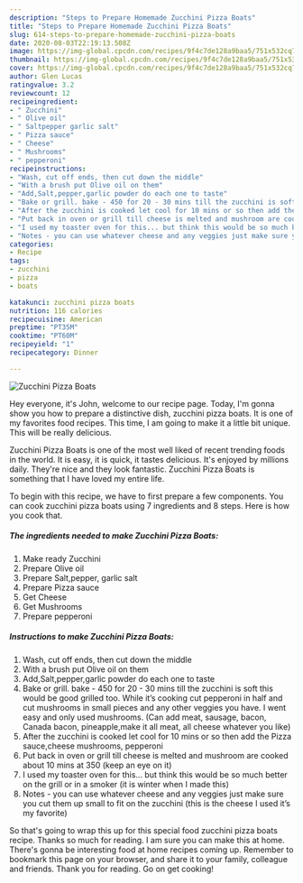 ```yaml
---
description: "Steps to Prepare Homemade Zucchini Pizza Boats"
title: "Steps to Prepare Homemade Zucchini Pizza Boats"
slug: 614-steps-to-prepare-homemade-zucchini-pizza-boats
date: 2020-08-03T22:19:13.508Z
image: https://img-global.cpcdn.com/recipes/9f4c7de128a9baa5/751x532cq70/zucchini-pizza-boats-recipe-main-photo.jpg
thumbnail: https://img-global.cpcdn.com/recipes/9f4c7de128a9baa5/751x532cq70/zucchini-pizza-boats-recipe-main-photo.jpg
cover: https://img-global.cpcdn.com/recipes/9f4c7de128a9baa5/751x532cq70/zucchini-pizza-boats-recipe-main-photo.jpg
author: Glen Lucas
ratingvalue: 3.2
reviewcount: 12
recipeingredient:
- " Zucchini"
- " Olive oil"
- " Saltpepper garlic salt"
- " Pizza sauce"
- " Cheese"
- " Mushrooms"
- " pepperoni"
recipeinstructions:
- "Wash, cut off ends, then cut down the middle"
- "With a brush put Olive oil on them"
- "Add,Salt,pepper,garlic powder do each one to taste"
- "Bake or grill. bake - 450 for 20 - 30 mins till the zucchini is soft this would be good grilled too. While it’s cooking cut pepperoni in half and cut mushrooms in small pieces and any other veggies you have. I went easy and only used mushrooms. (Can add meat, sausage, bacon, Canada bacon, pineapple,make it all meat, all cheese whatever you like)"
- "After the zucchini is cooked let cool for 10 mins or so then add the Pizza sauce,cheese mushrooms, pepperoni"
- "Put back in oven or grill till cheese is melted and mushroom are cooked about 10 mins at 350 (keep an eye on it)"
- "I used my toaster oven for this... but think this would be so much better on the grill or in a smoker (it is winter when I made this)"
- "Notes - you can use whatever cheese and any veggies just make sure you cut them up small to fit on the zucchini (this is the cheese I used it’s my favorite)"
categories:
- Recipe
tags:
- zucchini
- pizza
- boats

katakunci: zucchini pizza boats 
nutrition: 116 calories
recipecuisine: American
preptime: "PT35M"
cooktime: "PT60M"
recipeyield: "1"
recipecategory: Dinner

---
```



![Zucchini Pizza Boats](https://img-global.cpcdn.com/recipes/9f4c7de128a9baa5/751x532cq70/zucchini-pizza-boats-recipe-main-photo.jpg)

Hey everyone, it's John, welcome to our recipe page. Today, I'm gonna show you how to prepare a distinctive dish, zucchini pizza boats. It is one of my favorites food recipes. This time, I am going to make it a little bit unique. This will be really delicious.

Zucchini Pizza Boats is one of the most well liked of recent trending foods in the world. It is easy, it is quick, it tastes delicious. It's enjoyed by millions daily. They're nice and they look fantastic. Zucchini Pizza Boats is something that I have loved my entire life.




To begin with this recipe, we have to first prepare a few components. You can cook zucchini pizza boats using 7 ingredients and 8 steps. Here is how you cook that.

<!--inarticleads1-->

##### The ingredients needed to make Zucchini Pizza Boats:

1. Make ready  Zucchini
1. Prepare  Olive oil
1. Prepare  Salt,pepper, garlic salt
1. Prepare  Pizza sauce
1. Get  Cheese
1. Get  Mushrooms
1. Prepare  pepperoni




<!--inarticleads2-->

##### Instructions to make Zucchini Pizza Boats:

1. Wash, cut off ends, then cut down the middle
1. With a brush put Olive oil on them
1. Add,Salt,pepper,garlic powder do each one to taste
1. Bake or grill. bake - 450 for 20 - 30 mins till the zucchini is soft this would be good grilled too. While it’s cooking cut pepperoni in half and cut mushrooms in small pieces and any other veggies you have. I went easy and only used mushrooms. (Can add meat, sausage, bacon, Canada bacon, pineapple,make it all meat, all cheese whatever you like)
1. After the zucchini is cooked let cool for 10 mins or so then add the Pizza sauce,cheese mushrooms, pepperoni
1. Put back in oven or grill till cheese is melted and mushroom are cooked about 10 mins at 350 (keep an eye on it)
1. I used my toaster oven for this... but think this would be so much better on the grill or in a smoker (it is winter when I made this)
1. Notes - you can use whatever cheese and any veggies just make sure you cut them up small to fit on the zucchini (this is the cheese I used it’s my favorite)




So that's going to wrap this up for this special food zucchini pizza boats recipe. Thanks so much for reading. I am sure you can make this at home. There's gonna be interesting food at home recipes coming up. Remember to bookmark this page on your browser, and share it to your family, colleague and friends. Thank you for reading. Go on get cooking!
